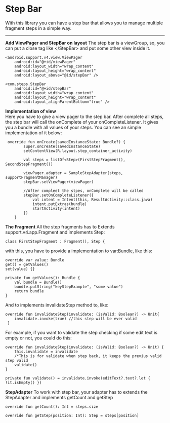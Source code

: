 # Step Bar

With this library you can have a step bar that allows you to manage multiple fragment steps in a simple way. 


----------


**Add ViewPager and StepBar on layout**
The step bar is a viewGroup, so, you can put a close tag like \</StepBar>
and put some other view inside it.

    <android.support.v4.view.ViewPager
        android:id="@+id/viewPager"
        android:layout_width="wrap_content"
        android:layout_height="wrap_content"
        android:layout_above="@id/stepBar" />
    
    <com.steps.StepBar
        android:id="@+id/stepBar"
        android:layout_width="wrap_content"
        android:layout_height="wrap_content"
        android:layout_alignParentBottom="true" />


**Implementation of view**  
Here you have to give a view pager to the step bar.  After complete all steps, the step bar will call the  onComplete of your onCompleteListener. It gives you a bundle with all values of your steps. You can see an simple implementation of it below:

     override fun onCreate(savedInstanceState: Bundle?) {
            super.onCreate(savedInstanceState)
            setContentView(R.layout.step_container_activity)
    
            val steps = listOf<Step>(FirstStepFragment(), SecondStepFragment())
    
            viewPager.adapter = SampleStepAdapter(steps, supportFragmentManager)
            stepBar.setViewPager(viewPager)
    
		    //After compleet the stpes, onComplete will be called
	        stepBar.setOnCompleteListener({
				val intent = Intent(this, ResultActivity::class.java)
	            intent.putExtras(bundle)
	            startActivity(intent)
            })
        }
**The Fragment**
    All the step fragments has to Extends support.v4.app.Fragment and implements Step:  

    class FirstStepFragment : Fragment(), Step {
with this, you have to provide a implementation to var:Bundle, like this:

    override var value: Bundle
    get() = getValues()
    set(value) {}
    
    private fun getValues(): Bundle {
        val bundle = Bundle()
        bundle.putString("keyStepExample", "some value")
        return bundle
    }

And to implements invalidateStep method to, like:

    override fun invalidateStep(invalidate: (isValid: Boolean?) -> Unit{
        invalidate.invoke(true) //this step will be ever valid
     }
For example, if you want to validate the step checking if some edit text is empty or not, you could do this:
    
    override fun invalidateStep(invalidate: (isValid: Boolean?) -> Unit) {
        this.invalidate = invalidate
		/*This is for validate when step back, it keeps the previus valid step valid
        validate() 
    }
    
    private fun validate() = invalidate.invoke(editText?.text?.let { !it.isEmpty() })

**StepAdapter**
To work with step bar, your adapter has to extends the StepAdapter and implements getCount and getStep

    override fun getCount(): Int = steps.size

    override fun getStep(position: Int): Step = steps[position]

        
        


<!--stackedit_data:
eyJoaXN0b3J5IjpbMjA2NDQzODEzM119
-->